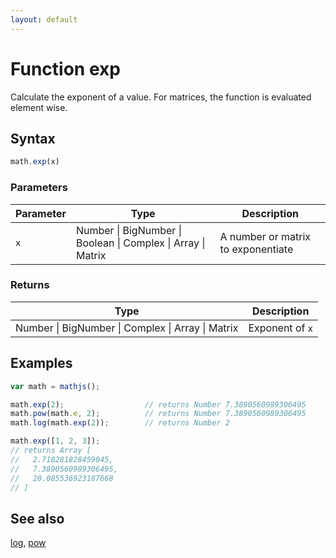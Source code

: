 ```yaml
---
layout: default
---
```


# Function exp

Calculate the exponent of a value.
For matrices, the function is evaluated element wise.


## Syntax

```js
math.exp(x)
```

### Parameters

Parameter | Type | Description
--------- | ---- | -----------
`x` | Number &#124; BigNumber &#124; Boolean &#124; Complex &#124; Array &#124; Matrix | A number or matrix to exponentiate

### Returns

Type | Description
---- | -----------
Number &#124; BigNumber &#124; Complex &#124; Array &#124; Matrix | Exponent of `x`


## Examples

```js
var math = mathjs();

math.exp(2);                  // returns Number 7.3890560989306495
math.pow(math.e, 2);          // returns Number 7.3890560989306495
math.log(math.exp(2));        // returns Number 2

math.exp([1, 2, 3]);
// returns Array [
//   2.718281828459045,
//   7.3890560989306495,
//   20.085536923187668
// ]
```


## See also

[log](log.html),
[pow](pow.html)


<!-- Note: This file is automatically generated from source code comments. Changes made in this file will be overridden. -->
